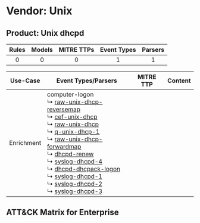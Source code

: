 Vendor: Unix
============
Product: Unix dhcpd
-------------------
| Rules | Models | MITRE TTPs | Event Types | Parsers |
|:-----:|:------:|:----------:|:-----------:|:-------:|
|   0   |   0    |     0      |      1      |    1    |

|  Use-Case  | Event Types/Parsers                                                                                                                                                                                                                                                                                                                                                                                                                                                                                                                                                                                                                                                                                                                                                                       | MITRE TTP | Content                                            |
|:----------:| ----------------------------------------------------------------------------------------------------------------------------------------------------------------------------------------------------------------------------------------------------------------------------------------------------------------------------------------------------------------------------------------------------------------------------------------------------------------------------------------------------------------------------------------------------------------------------------------------------------------------------------------------------------------------------------------------------------------------------------------------------------------------------------------- | --------- | -------------------------------------------------- |
| Enrichment |  computer-logon<br> ↳ [raw-unix-dhcp-reversemap](Parsers/parserContent_raw-unix-dhcp-reversemap.md)<br> ↳ [cef-unix-dhcp](Parsers/parserContent_cef-unix-dhcp.md)<br> ↳ [raw-unix-dhcp](Parsers/parserContent_raw-unix-dhcp.md)<br> ↳ [q-unix-dhcp-1](Parsers/parserContent_q-unix-dhcp-1.md)<br> ↳ [raw-unix-dhcp-forwardmap](Parsers/parserContent_raw-unix-dhcp-forwardmap.md)<br> ↳ [dhcpd-renew](Parsers/parserContent_dhcpd-renew.md)<br> ↳ [syslog-dhcpd-4](Parsers/parserContent_syslog-dhcpd-4.md)<br> ↳ [dhcpd-dhcpack-logon](Parsers/parserContent_dhcpd-dhcpack-logon.md)<br> ↳ [syslog-dhcpd-1](Parsers/parserContent_syslog-dhcpd-1.md)<br> ↳ [syslog-dhcpd-2](Parsers/parserContent_syslog-dhcpd-2.md)<br> ↳ [syslog-dhcpd-3](Parsers/parserContent_syslog-dhcpd-3.md)<br> |           | [](Rules_Models/r_m_unix_unix_dhcpd_Enrichment.md) |

ATT&CK Matrix for Enterprise
----------------------------
